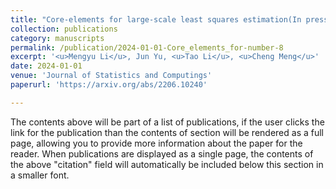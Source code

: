 ```yaml
---
title: "Core-elements for large-scale least squares estimation(In press)"
collection: publications
category: manuscripts
permalink: /publication/2024-01-01-Core_elements_for-number-8
excerpt: '<u>Mengyu Li</u>, Jun Yu, <u>Tao Li</u>, <u>Cheng Meng</u>'
date: 2024-01-01
venue: 'Journal of Statistics and Computings'
paperurl: 'https://arxiv.org/abs/2206.10240'

---
```


The contents above will be part of a list of publications, if the user clicks the link for the publication than the contents of section will be rendered as a full page, allowing you to provide more information about the paper for the reader. When publications are displayed as a single page, the contents of the above "citation" field will automatically be included below this section in a smaller font.
